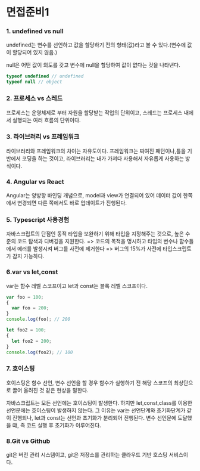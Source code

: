 # 면접준비1
### 1. undefined vs null
undefined는 변수를 선언하고 값을 할당하기 전의 형태(값)라고 볼 수 있다.(변수에 값이 할당되어 있지 않음.) 

null은 어떤 값이 의도를 갖고 변수에 null을 할당하여 값이 없다는 것을 나타낸다.

```jsx
typeof undefined // undefined
typeof null // object
```

### 2. 프로세스 vs 스레드
프로세스는 운영체제로 부터 자원을 할당받는 작업의 단위이고, 스레드는 프로세스 내에서 실행되는 여러 흐름의 단위이다.

### 3. 라이브러리 vs 프레임워크 
라이브러리와 프레임워크의 차이는 자유도이다. 프레임워크는 짜여진 패턴이나,틀을 기반에서 코딩을 하는 것이고, 라이브러리는 내가 가져다 사용해서 자유롭게 사용하는 방식이다.

### 4. Angular vs React
Angular는 양방향 바인딩 개념으로, model과 view가 연결되어 있어 데이터 값이 한쪽에서 변경되면 다른 쪽에서도 바로 업데이트가 진행된다.

### 5. Typescript 사용경험
자바스크립트의 단점인 동적 타입을 보완하기 위해 타입을 지정해주는 것으로, 높은 수준의 코드 탐색과 디버깅을 지원한다.
=> 코드의 목적을 명시하고 타입의 변수나 함수들에서 에러를 발생시켜 버그를 사전에 제거한다
=> 버그의 15%가 사전에 타입스크립트가 감지 가능하다.

### 6.var vs let,const
var는 함수 레벨 스코프이고 let과 const는 블록 레벨 스코프이다.
```jsx
var foo = 100;
{
  var foo = 200;
}
console.log(foo); // 200

let foo2 = 100;
{
  let foo2 = 200;
}
console.log(foo2); // 100
```

### 7. 호이스팅
호이스팅은 함수 선언, 변수 선언을 할 경우 함수가 실행하기 전 해당 스코프의 최상단으로 끌어 올려진 것 같은 현상을 말한다. 

자바스크립트는 모든 선언에는 호이스팅이 발생한다. 하지만 let,const,class를 이용한 선언문에는 호이스팅이 발생하지 않는다. 그 이유는 var는 선언단계와 초기화단계가 같이 진행되나, let과 const는 선언과 초기화가 분리되어 진행된다. 변수 선언문에 도달했을 떄, 즉 코드 실행 후 초기화가 이루어진다.

### 8.Git vs Github
git은 버전 관리 시스템이고, git은 저장소를 관리하는 클라우드 기반 호스팅 서비스이다.

